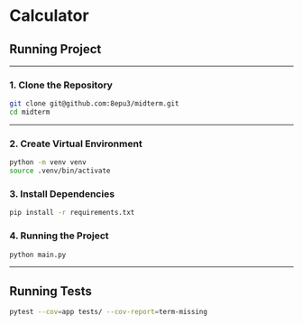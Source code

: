 # Calculator

## Running Project 

---

### 1. Clone the Repository

```bash
git clone git@github.com:8epu3/midterm.git
cd midterm
```

---

### 2. Create Virtual Environment


```bash
python -m venv venv
source .venv/bin/activate
```

### 3. Install Dependencies


```bash
pip install -r requirements.txt
```

### 4. Running the Project


```bash
python main.py
```

---

## Running Tests


```bash
pytest --cov=app tests/ --cov-report=term-missing
```
